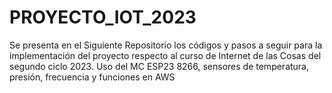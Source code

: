 # PROYECTO_IOT_2023
Se presenta en el Siguiente Repositorio los códigos y pasos a seguir para la implementación del proyecto respecto al curso de Internet de las Cosas del segundo ciclo 2023. Uso del MC ESP23 8266, sensores de temperatura, presión, frecuencia y funciones en AWS

